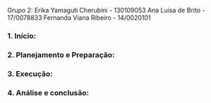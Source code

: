 Grupo 2:
Erika Yamaguti Cherubini - 130109053
Ana Luísa de Brito - 17/0078833
Fernanda Viana Ribeiro - 14/0020101

### 1.	Início:

### 2.	Planejamento e Preparação:

### 3.	Execução:

### 4.	Análise e conclusão:
